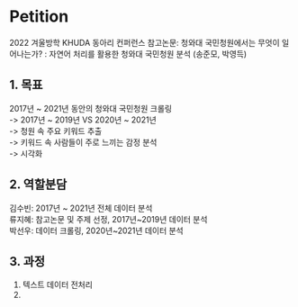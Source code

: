 # Petition
2022 겨울방학 KHUDA 동아리 컨퍼런스
참고논문: 청와대 국민청원에서는 무엇이 일어나는가? : 자연어 처리를 활용한 청와대 국민청원 분석 (송준모, 박영득)

## 1. 목표 <br>
2017년 \~ 2021년 동안의 청와대 국민청원 크롤링  
-> 2017년 \~ 2019년 VS 2020년 \~ 2021년  
-> 청원 속 주요 키워드 추출  
-> 키워드 속 사람들이 주로 느끼는 감정 분석  
-> 시각화  

## 2. 역할분담
김수빈: 2017년 ~ 2021년 전체 데이터 분석  
류지혜: 참고논문 및 주제 선정, 2017년~2019년 데이터 분석  
박선우: 데이터 크롤링, 2020년~2021년 데이터 분석  


## 3. 과정
1. 텍스트 데이터 전처리  
2. 
